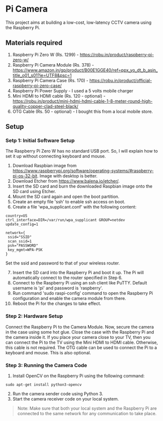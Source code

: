 # Pi Camera
This project aims at building a low-cost, low-latency CCTV camera using the Raspberry Pi.

## Materials required
1) Raspberry Pi Zero W (Rs. 1299) - https://robu.in/product/raspberry-pi-zero-w/
2) Raspberry Pi Camera Module (Rs. 378) - https://www.amazon.in/gp/product/B00E1GGE40/ref=ppx_yo_dt_b_asin_title_o01_s01?ie=UTF8&psc=1
3) Raspberry Pi Camera Case (Rs. 170) - https://robu.in/product/official-raspberry-pi-zero-case/
4) Raspberry Pi Power Supply - I used a 5 volts mobile charger
5) Mini HDMI to HDMI cable (Rs. 120 - optional) - https://robu.in/product/mini-hdmi-hdmi-cable-1-8-meter-round-high-quality-copper-clad-steel-black/
6) OTG Cable (Rs. 50 - optional) - I bought this from a local mobile store.

## Setup

### Setp 1: Initial Software Setup
The Raspberry Pi Zero W has no standard USB port. So, I will explain how to set it up without connecting keyboard and mouse.
1) Download Raspbian image from https://www.raspberrypi.org/software/operating-systems/#raspberry-pi-os-32-bit. Image with desktop is better.
2) Download Etcher from https://www.balena.io/etcher/.
3) Insert the SD card and burn the downloaded Raspbian image onto the SD card using Etcher.
4) Mount the SD card again and open the boot partition.
5) Create an empty file 'ssh' to enable ssh access on boot.
6) Create a file 'wpa_supplicant.conf' with the following content:
```properties
country=US
ctrl_interface=DIR=/var/run/wpa_supplicant GROUP=netdev
update_config=1

network={
 ssid="SSID"
 scan_ssid=1
 psk="PASSWORD"
 key_mgmt=WPA-PSK
}
```
Set the ssid and password to that of your wireless router.

7) Insert the SD card into the Raspberry Pi and boot it up. The Pi will automatically connect to the router specified in Step 6.
8) Connect to the Raspberry Pi using an ssh client like PuTTY. Default username is 'pi' and password is 'raspberry'.
9) Run command 'sudo raspi-config' command to open the Raspberry Pi configuration and enable the camera module from there.
10) Reboot the Pi for the changes to take effect.

### Step 2: Hardware Setup
Connect the Raspberry Pi to the Camera Module. Now, secure the camera in the case using some hot glue. Close the case with the Raspberry Pi and the camera inside it. If you place your camera close to your TV, then you can connect the Pi to the TV using the Mini HDMI to HDMI cable. Otherwise, this cable is not required. The OTG cable can be used to connect the Pi to a keyboard and mouse. This is also optional.

### Step 3: Running the Camera Code
1) Install OpenCV on the Raspberry Pi using the following command:
```shell script
sudo apt-get install python3-opencv
```
2) Run the camera sender code using Python 3.
3) Start the camera receiver code on your local system.

> Note: Make sure that both your local system and the Raspberry Pi are connected to the same network for any communication to take place.